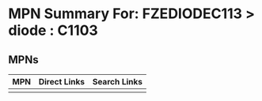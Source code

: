 



# MPN Summary For: FZEDIODEC113 > diode : C1103

## MPNs
  

|MPN|Direct Links|Search Links|
| :--- | :--- | :--- |
||||
